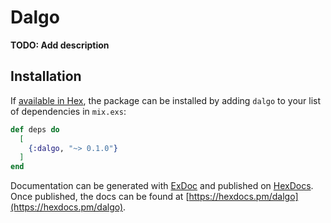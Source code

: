 # Dalgo

**TODO: Add description**

## Installation

If [available in Hex](https://hex.pm/docs/publish), the package can be installed
by adding `dalgo` to your list of dependencies in `mix.exs`:

```elixir
def deps do
  [
    {:dalgo, "~> 0.1.0"}
  ]
end
```

Documentation can be generated with [ExDoc](https://github.com/elixir-lang/ex_doc)
and published on [HexDocs](https://hexdocs.pm). Once published, the docs can
be found at [https://hexdocs.pm/dalgo](https://hexdocs.pm/dalgo).

